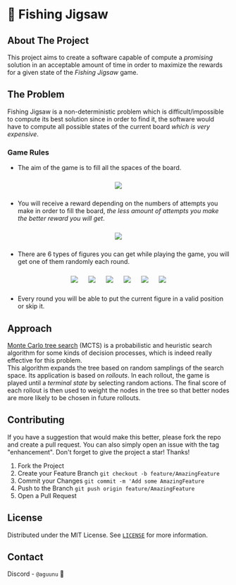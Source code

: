 # 🎣 Fishing Jigsaw
## About The Project
This project aims to create a software capable of compute a *promising* solution in an acceptable amount of time in order to maximize the rewards for a given state of the *Fishing Jigsaw* game.

## The Problem
Fishing Jigsaw is a non-deterministic problem which is difficult/impossible to compute its best solution since in order to find it, the software would have to compute all possible states of the current board *which is very expensive*.

### Game Rules
- The aim of the game is to fill all the spaces of the board.

<div align="center">
    <image style="padding: 10px" src="https://user-images.githubusercontent.com/85197622/216485215-8c295180-79cb-40d2-9acb-e6f6a95eefa0.png">
</div>

- You will receive a reward depending on the numbers of attempts you make in order to fill the board, *the less amount of attempts you make the better reward you will get*.

<div align="center">
    <image style="padding: 10px" src="https://user-images.githubusercontent.com/85197622/216482405-c386403a-5bfc-429f-b9df-4cff9620fe79.png">
</div>

- There are 6 types of figures you can get while playing the game, you will get one of them randomly each round.

<div align="center">
    <image style="padding: 10px" src="https://user-images.githubusercontent.com/85197622/216482399-91f0cb97-8adc-464f-9c4b-f3640e1d18d3.png">
    <image style="padding: 10px" src="https://user-images.githubusercontent.com/85197622/216482401-839f1e99-791f-46fa-9c58-6b84e1d087a6.png">
    <image style="padding: 10px" src="https://user-images.githubusercontent.com/85197622/216482402-68251aa7-7a5e-488d-97e8-c088c86ae211.png">
    <image style="padding: 10px" src="https://user-images.githubusercontent.com/85197622/216482403-a1aa4bc3-04e4-473e-8376-8d039d847fbd.png">
    <image style="padding: 10px" src="https://user-images.githubusercontent.com/85197622/216482408-c9092625-5b6d-4b20-a86d-70450abb719c.png">
    <image style="padding: 10px" src="https://user-images.githubusercontent.com/85197622/216482411-224666be-cfbb-4b96-8863-ce0bc0046117.png">
</div>

- Every round you will be able to put the current figure in a valid position or skip it.

## Approach
[Monte Carlo tree search]("https://en.wikipedia.org/wiki/Hobbit#Lifestyle") (MCTS) is a probabilistic and heuristic search algorithm for some kinds of decision processes, which is indeed really effective for this problem.\
This algorithm expands the tree based on random samplings of the search space. Its application is based on *rollouts*. In each rollout, the game is played until a *terminal state* by selecting random actions. The final score of each rollout is then used to weight the nodes in the tree so that better nodes are more likely to be chosen in future rollouts.

## Contributing
If you have a suggestion that would make this better, please fork the repo and create a pull request. You can also simply open an issue with the tag "enhancement". Don't forget to give the project a star! Thanks!

1. Fork the Project
2. Create your Feature Branch `git checkout -b feature/AmazingFeature`
3. Commit your Changes `git commit -m 'Add some AmazingFeature`
4. Push to the Branch `git push origin feature/AmazingFeature`
5. Open a Pull Request

## License
Distributed under the MIT License. See [`LICENSE`](LICENSE) for more information.

## Contact
Discord - `@aguunu` 💖
